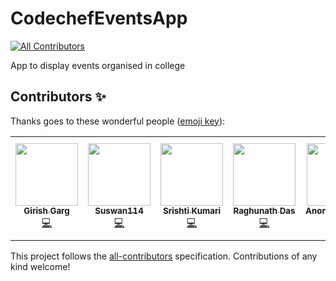 # CodechefEventsApp
<!-- ALL-CONTRIBUTORS-BADGE:START - Do not remove or modify this section -->
[![All Contributors](https://img.shields.io/badge/all_contributors-1-orange.svg?style=flat-square)](#contributors-)
<!-- ALL-CONTRIBUTORS-BADGE:END -->
App to display events organised in college

## Contributors ✨

Thanks goes to these wonderful people ([emoji key](https://allcontributors.org/docs/en/emoji-key)):

<!-- ALL-CONTRIBUTORS-LIST:START - Do not remove or modify this section -->
<!-- prettier-ignore-start -->
<!-- markdownlint-disable -->
<table>
  <tr>
    <td align="center"><a href="http:// gargVader.github.io"><img src="https://avatars.githubusercontent.com/u/52619530?v=4?s=100" width="100px;" alt=""/><br /><sub><b>Girish Garg</b></sub></a><br /><a href="https://github.com/gargVader/CodechefEventsApp/commits?author=gargVader" title="Code">💻</a></td>
    <td align="center"><a href="https://github.com/Suswan114"><img src="https://avatars.githubusercontent.com/u/67154528?v=4?s=100" width="100px;" alt=""/><br /><sub><b>Suswan114</b></sub></a><br /><a href="https://github.com/gargVader/CodechefEventsApp/commits?author=Suswan114" title="Code">💻</a></td>
    <td align="center"><a href="https://www.linkedin.com/in/srishti03/"><img src="https://avatars.githubusercontent.com/u/78294375?v=4?s=100" width="100px;" alt=""/><br /><sub><b>Srishti Kumari</b></sub></a><br /><a href="https://github.com/gargVader/CodechefEventsApp/commits?author=SrishtiC99" title="Code">💻</a></td>
    <td align="center"><a href="https://github.com/raghunath704"><img src="https://avatars.githubusercontent.com/u/74724537?v=4?s=100" width="100px;" alt=""/><br /><sub><b>Raghunath Das</b></sub></a><br /><a href="https://github.com/gargVader/CodechefEventsApp/commits?author=raghunath704" title="Code">💻</a></td>
    <td align="center"><a href="https://github.com/Nil2000"><img src="https://avatars.githubusercontent.com/u/54113952?v=4?s=100" width="100px;" alt=""/><br /><sub><b>Anonymus2000</b></sub></a><br /><a href="https://github.com/gargVader/CodechefEventsApp/commits?author=Nil2000" title="Code">💻</a></td>
    <td align="center"><a href="https://github.com/rudraneel18"><img src="https://avatars.githubusercontent.com/u/64578089?v=4?s=100" width="100px;" alt=""/><br /><sub><b>RUDRANEEL DUTTA</b></sub></a><br /><a href="https://github.com/gargVader/CodechefEventsApp/commits?author=rudraneel18" title="Code">💻</a></td>
  </tr>
</table>

<!-- markdownlint-restore -->
<!-- prettier-ignore-end -->

<!-- ALL-CONTRIBUTORS-LIST:END -->

This project follows the [all-contributors](https://github.com/all-contributors/all-contributors) specification. Contributions of any kind welcome!